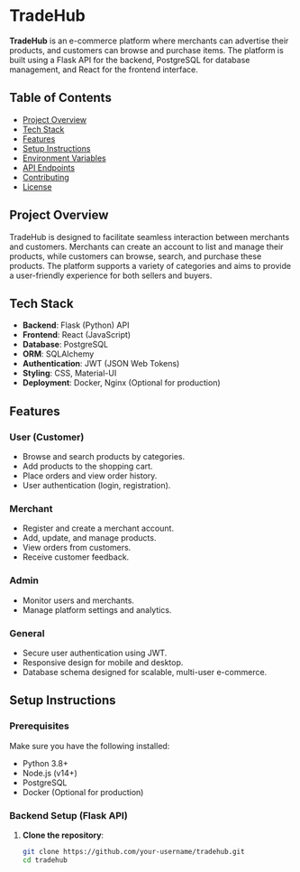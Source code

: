 # TradeHub

**TradeHub** is an e-commerce platform where merchants can advertise their products, and customers can browse and purchase items. The platform is built using a Flask API for the backend, PostgreSQL for database management, and React for the frontend interface.

## Table of Contents

- [Project Overview](#project-overview)
- [Tech Stack](#tech-stack)
- [Features](#features)
- [Setup Instructions](#setup-instructions)
- [Environment Variables](#environment-variables)
- [API Endpoints](#api-endpoints)
- [Contributing](#contributing)
- [License](#license)

## Project Overview

TradeHub is designed to facilitate seamless interaction between merchants and customers. Merchants can create an account to list and manage their products, while customers can browse, search, and purchase these products. The platform supports a variety of categories and aims to provide a user-friendly experience for both sellers and buyers.

## Tech Stack

- **Backend**: Flask (Python) API
- **Frontend**: React (JavaScript) 
- **Database**: PostgreSQL
- **ORM**: SQLAlchemy
- **Authentication**: JWT (JSON Web Tokens)
- **Styling**: CSS, Material-UI
- **Deployment**: Docker, Nginx (Optional for production)

## Features

### User (Customer)

- Browse and search products by categories.
- Add products to the shopping cart.
- Place orders and view order history.
- User authentication (login, registration).

### Merchant

- Register and create a merchant account.
- Add, update, and manage products.
- View orders from customers.
- Receive customer feedback.

### Admin

- Monitor users and merchants.
- Manage platform settings and analytics.

### General

- Secure user authentication using JWT.
- Responsive design for mobile and desktop.
- Database schema designed for scalable, multi-user e-commerce.

## Setup Instructions

### Prerequisites

Make sure you have the following installed:

- Python 3.8+
- Node.js (v14+)
- PostgreSQL
- Docker (Optional for production)

### Backend Setup (Flask API)

1. **Clone the repository**:

   ```bash
   git clone https://github.com/your-username/tradehub.git
   cd tradehub
